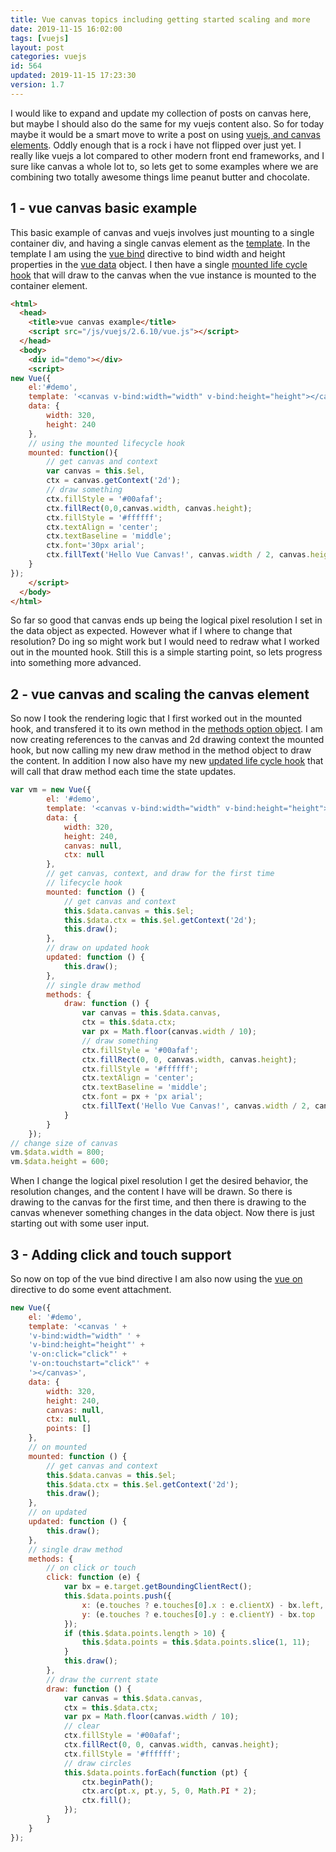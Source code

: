 ```yaml
---
title: Vue canvas topics including getting started scaling and more
date: 2019-11-15 16:02:00
tags: [vuejs]
layout: post
categories: vuejs
id: 564
updated: 2019-11-15 17:23:30
version: 1.7
---
```


I would like to expand and update my collection of posts on canvas here, but maybe I should also do the same for my vuejs content also. So for today maybe it would be a smart move to write a post on using [vuejs, and canvas elements](https://alligator.io/vuejs/vue-html5-canvas/). Oddly enough that is a rock i have not flipped over just yet. I really like vuejs a lot compared to other modern front end frameworks, and I sure like canvas a whole lot to, so lets get to some examples where we are combining two totally awesome things lime peanut butter and chocolate.

<!-- more -->


## 1 - vue canvas basic example

This basic example of canvas and vuejs involves just mounting to a single container div, and having a single canvas element as the [template](/2019/05/07/vuejs-template/). In the template I am using the [vue bind](/2019/05/31/vuejs-bind/) directive to bind width and height properties in the [vue data](/2019/05/18/vuejs-data/) object. I then have a single [mounted life cycle hook](/2019/05/25/vuejs-lifecycle-mounted/) that will draw to the canvas when the vue instance is mounted to the container element.

```html
<html>
  <head>
    <title>vue canvas example</title>
    <script src="/js/vuejs/2.6.10/vue.js"></script>
  </head>
  <body>
    <div id="demo"></div>
    <script>
new Vue({
    el:'#demo',
    template: '<canvas v-bind:width="width" v-bind:height="height"></canvas>',
    data: {
        width: 320,
        height: 240
    },
    // using the mounted lifecycle hook
    mounted: function(){
        // get canvas and context
        var canvas = this.$el,
        ctx = canvas.getContext('2d');
        // draw something
        ctx.fillStyle = '#00afaf';
        ctx.fillRect(0,0,canvas.width, canvas.height);
        ctx.fillStyle = '#ffffff';
        ctx.textAlign = 'center';
        ctx.textBaseline = 'middle';
        ctx.font='30px arial';
        ctx.fillText('Hello Vue Canvas!', canvas.width / 2, canvas.height / 2);
    }
});
    </script>
  </body>
</html>
```

So far so good that canvas ends up being the logical pixel resolution I set in the data object as expected. However what if I where to change that resolution? Do ing so might work but I would need to redraw what I worked out in the mounted hook. Still this is a simple starting point, so lets progress into something more advanced.

## 2 - vue canvas and scaling the canvas element

So now I took the rendering logic that I first worked out in the mounted hook, and transfered it to its own method in the [methods option object](/2019/05/20/vuejs-method/). I am now creating references to the canvas and 2d drawing context the mounted hook, but now calling my new draw method in the method object to draw the content. In addition I now also have my new [updated life cycle hook](/2019/11/11/vuejs-lifecycle-updated/) that will call that draw method each time the state updates.

```js
var vm = new Vue({
        el: '#demo',
        template: '<canvas v-bind:width="width" v-bind:height="height"></canvas>',
        data: {
            width: 320,
            height: 240,
            canvas: null,
            ctx: null
        },
        // get canvas, context, and draw for the first time
        // lifecycle hook
        mounted: function () {
            // get canvas and context
            this.$data.canvas = this.$el;
            this.$data.ctx = this.$el.getContext('2d');
            this.draw();
        },
        // draw on updated hook
        updated: function () {
            this.draw();
        },
        // single draw method
        methods: {
            draw: function () {
                var canvas = this.$data.canvas,
                ctx = this.$data.ctx;
                var px = Math.floor(canvas.width / 10);
                // draw something
                ctx.fillStyle = '#00afaf';
                ctx.fillRect(0, 0, canvas.width, canvas.height);
                ctx.fillStyle = '#ffffff';
                ctx.textAlign = 'center';
                ctx.textBaseline = 'middle';
                ctx.font = px + 'px arial';
                ctx.fillText('Hello Vue Canvas!', canvas.width / 2, canvas.height / 2);
            }
        }
    });
// change size of canvas
vm.$data.width = 800;
vm.$data.height = 600;
```

When I change the logical pixel resolution I get the desired behavior, the resolution changes, and the content I have will be drawn. So there is drawing to the canvas for the first time, and then there is drawing to the canvas whenever something changes in the data object. Now there is just starting out with some user input.

## 3 - Adding click and touch support

So now on top of the vue bind directive I am also now using the [vue on](/2019/11/14/vuejs-on/) directive to do some event attachment.

```js
new Vue({
    el: '#demo',
    template: '<canvas ' +
    'v-bind:width="width" ' +
    'v-bind:height="height"' +
    'v-on:click="click"' +
    'v-on:touchstart="click"' +
    '></canvas>',
    data: {
        width: 320,
        height: 240,
        canvas: null,
        ctx: null,
        points: []
    },
    // on mounted
    mounted: function () {
        // get canvas and context
        this.$data.canvas = this.$el;
        this.$data.ctx = this.$el.getContext('2d');
        this.draw();
    },
    // on updated
    updated: function () {
        this.draw();
    },
    // single draw method
    methods: {
        // on click or touch
        click: function (e) {
            var bx = e.target.getBoundingClientRect();
            this.$data.points.push({
                x: (e.touches ? e.touches[0].x : e.clientX) - bx.left,
                y: (e.touches ? e.touches[0].y : e.clientY) - bx.top
            });
            if (this.$data.points.length > 10) {
                this.$data.points = this.$data.points.slice(1, 11);
            }
            this.draw();
        },
        // draw the current state
        draw: function () {
            var canvas = this.$data.canvas,
            ctx = this.$data.ctx;
            var px = Math.floor(canvas.width / 10);
            // clear
            ctx.fillStyle = '#00afaf';
            ctx.fillRect(0, 0, canvas.width, canvas.height);
            ctx.fillStyle = '#ffffff';
            // draw circles
            this.$data.points.forEach(function (pt) {
                ctx.beginPath();
                ctx.arc(pt.x, pt.y, 5, 0, Math.PI * 2);
                ctx.fill();
            });
        }
    }
});
```